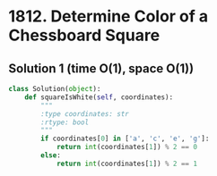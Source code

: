 # 1812. Determine Color of a Chessboard Square

## Solution 1 (time O(1), space O(1))

```python
class Solution(object):
    def squareIsWhite(self, coordinates):
        """
        :type coordinates: str
        :rtype: bool
        """
        if coordinates[0] in ['a', 'c', 'e', 'g']:
            return int(coordinates[1]) % 2 == 0
        else:
            return int(coordinates[1]) % 2 == 1
```

